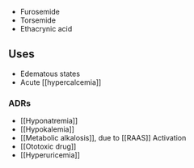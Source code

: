 - Furosemide
- Torsemide
- Ethacrynic acid

## Uses
- Edematous states
- Acute [[hypercalcemia]]

### ADRs
- [[Hyponatremia]]
- [[Hypokalemia]]
- [[Metabolic alkalosis]], due to [[RAAS]] Activation
- [[Ototoxic drug]]
- [[Hyperuricemia]] 

